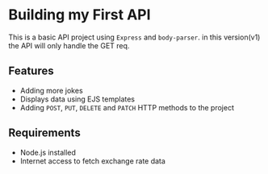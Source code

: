 # Building my First API

This is a basic API project using `Express` and `body-parser`.
in this version(v1) the API will only handle the GET req.

## Features

- Adding more jokes
- Displays data using EJS templates
- Adding `POST`, `PUT`, `DELETE` and `PATCH` HTTP methods to the project

## Requirements

- Node.js installed
- Internet access to fetch exchange rate data
